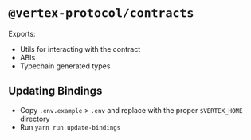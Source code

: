 # `@vertex-protocol/contracts`

Exports:
- Utils for interacting with the contract
- ABIs
- Typechain generated types

## Updating Bindings

- Copy `.env.example` > `.env` and replace with the proper `$VERTEX_HOME` directory
- Run `yarn run update-bindings`
